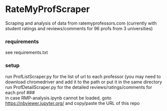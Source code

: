 # RateMyProfScraper
Scraping and analysis of data from ratemyprofessors.com (currently with student ratings and reviews/comments for 96 profs from 3 universities)

### requirements
see requirements.txt

### setup
run ProfListScraper.py for the list of url to each professor (you may need to download chromedriver and add it to the path or put it in the same directory\
run ProfDetailScraper.py for the detailed reviews/ratings/comments for each prof
###\
in case RMP-analysis.ipynb cannot be loaded, goto https://nbviewer.jupyter.org/ and copy/paste the URL of this repo
